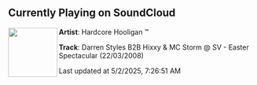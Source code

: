 ## Currently Playing on SoundCloud

[<img align="left" width="100" src="https://i1.sndcdn.com/artworks-OMyzrJDNbV1Q0o9y-z8XXWA-t500x500.jpg">](https://soundcloud.com/darn84/darren-styles-b2b-hixxy-mc)

**Artist**: Hardcore Hooligan ™️ 

**Track**: Darren Styles B2B Hixxy & MC Storm @ SV - Easter Spectacular (22/03/2008)

Last updated at 5/2/2025, 7:26:51 AM
